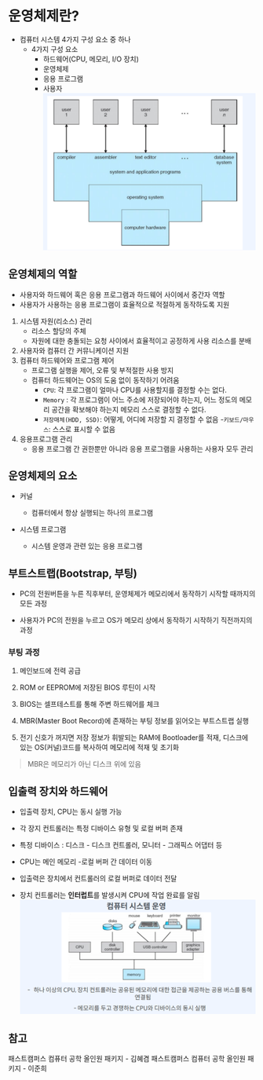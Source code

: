 # 운영체제란?

- 컴퓨터 시스템 4가지 구성 요소 중 하나
  - 4가지 구성 요소
    - 하드웨어(CPU, 메모리, I/O 장치)
    - 운영체제
    - 응용 프로그램
    - 사용자
      ![computer_example](./assets/2023-06-11-19-01-54.png)

## 운영체제의 역할

- 사용자와 하드웨어 혹은 응용 프로그램과 하드웨어 사이에서 중간자 역할
- 사용자가 사용하는 응용 프로그램이 효율적으로 적절하게 동작하도록 지원

1. 시스템 자원(리소스) 관리
   - 리소스 할당의 주체
   - 자원에 대한 충돌되는 요청 사이에서 효율적이고 공정하게 사용 리소스를 분배
2. 사용자와 컴퓨터 간 커뮤니케이션 지원
3. 컴퓨터 하드웨어와 프로그램 제어
   - 프로그램 실행을 제어, 오류 및 부적절한 사용 방지
   - 컴퓨터 하드웨어는 OS의 도움 없이 동작하기 어려움
     - `CPU`: 각 프로그램이 얼마나 CPU를 사용할지를 결정할 수는 없다.
     - `Memory` : 각 프로그램이 어느 주소에 저장되어야 하는지, 어느 정도의 메모리 공간을 확보해야 하는지 메모리 스스로 결정할 수 없다.
     - `저장매체(HDD, SSD)`: 어떻게, 어디에 저장할 지 결정할 수 없음 -`키보드/마우스`: 스스로 표시할 수 없음
4. 응용프로그램 관리
   - 응용 프로그램 간 권한뿐만 아니라 응용 프로그램을 사용하는 사용자 모두 관리

## 운영체제의 요소

- 커널

  - 컴퓨터에서 항상 실행되는 하나의 프로그램

- 시스템 프로그램
  - 시스템 운영과 관련 있는 응용 프로그램

## 부트스트랩(Bootstrap, 부팅)

- PC의 전원버튼을 누른 직후부터, 운영체제가 메모리에서 동작하기 시작할 때까지의 모든 과정

- 사용자가 PC의 전원을 누르고 OS가 메모리 상에서 동작하기 시작하기 직전까지의 과정

### 부팅 과정

1. 메인보드에 전력 공급

2. ROM or EEPROM에 저장된 BIOS 루틴이 시작

3. BIOS는 셀프테스트를 통해 주변 하드웨어를 체크

4. MBR(Master Boot Record)에 존재하는 부팅 정보를 읽어오는 부트스트랩 실행

5. 전기 신호가 꺼지면 저장 정보가 휘발되는 RAM에 Bootloader를 적재, 디스크에 있는 OS(커널)코드를 복사하여 메모리에 적재 및 초기화

> MBR은 메모리가 아닌 디스크 위에 있음

## 입출력 장치와 하드웨어

- 입출력 장치, CPU는 동시 실행 가능
- 각 장지 컨트롤러는 특정 디바이스 유형 및 로컬 버퍼 존재

- 특정 디바이스 : 디스크 - 디스크 컨트롤러, 모니터 - 그래픽스 어댑터 등

- CPU는 메인 메모리 -로컬 버퍼 간 데이터 이동
- 입출력은 장치에서 컨트롤러의 로컬 버퍼로 데이터 전달
- 장치 컨트롤러는 **인터럽트**를 발생시켜 CPU에 작업 완료를 알림
  ![computer_system](./assets/2023-06-11-19-21-28.png)

## 참고

패스트캠퍼스 컴퓨터 공학 올인원 패키지 - 김혜겸
패스트캠퍼스 컴퓨터 공학 올인원 패키지 - 이준희
